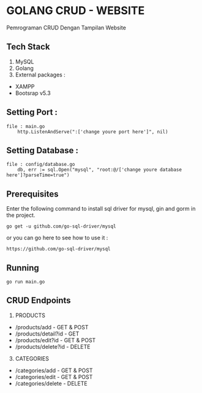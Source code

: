 # GOLANG CRUD - WEBSITE
 Pemrograman CRUD Dengan Tampilan Website
 
## Tech Stack
1. MySQL
2. Golang
3. External packages :
* XAMPP
* Bootsrap v5.3

## Setting Port :
```
file : main.go
	http.ListenAndServe(":['change youre port here']", nil)
```
## Setting Database :
```
file : config/database.go
	db, err := sql.Open("mysql", "root:@/['change youre database here']?parseTime=true")
```

## Prerequisites
Enter the following command to install sql driver for mysql, gin and gorm in the project.
```
go get -u github.com/go-sql-driver/mysql
```
or you can go here to see how to use it :
```
https://github.com/go-sql-driver/mysql
```

## Running
```
go run main.go
```

## CRUD Endpoints
1. PRODUCTS
* /products/add - GET & POST
* /products/detail?id - GET
* /products/edit?id - GET & POST
* /products/delete?id - DELETE

3. CATEGORIES
* /categories/add - GET & POST
* /categories/edit - GET & POST
* /categories/delete - DELETE
